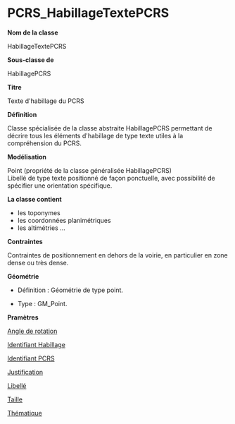 # PCRS_HabillageTextePCRS #



**Nom de la classe**

HabillageTextePCRS

**Sous-classe de**

HabillagePCRS

**Titre**

Texte d'habillage du PCRS

**Définition**

Classe spécialisée de la classe abstraite HabillagePCRS permettant de décrire tous les éléments d'habillage de type texte utiles à la compréhension du PCRS.

**Modélisation**

Point (propriété de la classe généralisée HabillagePCRS) <br>Libellé de type texte positionné de façon ponctuelle, avec possibilité de spécifier une orientation spécifique.

**La classe contient**

- les toponymes
- les coordonnées planimétriques
- les altimétries ...

**Contraintes**

Contraintes de positionnement en dehors de la voirie, en particulier en zone dense ou très dense.

**Géométrie**

- Définition : Géométrie de type point.

- Type : GM_Point.

**Pramètres**

[Angle de rotation](http://doc-pcrs.readthedocs.io/fr/latest/Projet_FME/PCRS_Parametres.html#angle-de-rotation)

[Identifiant Habillage](http://doc-pcrs.readthedocs.io/fr/latest/Projet_FME/PCRS_Parametres.html#identifiant-habillage)

[Identifiant PCRS](http://doc-pcrs.readthedocs.io/fr/latest/Projet_FME/PCRS_Parametres.html#identifiant-pcrs)

[Justification](http://doc-pcrs.readthedocs.io/fr/latest/Projet_FME/PCRS_Parametres.html#justification)

[Libellé](http://doc-pcrs.readthedocs.io/fr/latest/Projet_FME/PCRS_Parametres.html#libelle)

[Taille](http://doc-pcrs.readthedocs.io/fr/latest/Projet_FME/PCRS_Parametres.html#taille)

[Thématique](http://doc-pcrs.readthedocs.io/fr/latest/Projet_FME/PCRS_Parametres.html#thematique)
